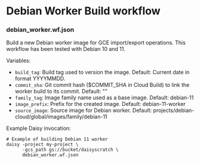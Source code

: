 # Debian Worker Build workflow

### debian_worker.wf.json

Build a new Debian worker image for GCE import/export operations.
This workflow has been tested with Debian 10 and 11.

Variables:
* `build_tag`: Build tag used to version the image. Default: Current date in format YYYYMMDD.
* `commit_sha`: Git commit hash ($COMMIT_SHA in Cloud Build) to link the worker build to its commit. Default: ""
* `family_tag`: Image family name used as a base image. Default: debian-11
* `image_prefix`: Prefix for the created image. Default: debian-11-worker
* `source_image`: Source image for Debian worker. Default: projects/debian-cloud/global/images/family/debian-11

Example Daisy invocation:
```shell
# Example of building Debian 11 worker
daisy -project my-project \
      -gcs_path gs://bucket/daisyscratch \
      debian_worker.wf.json
```
